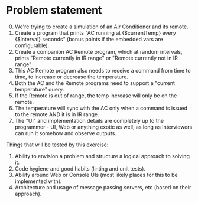# Problem statement

0. We're trying to create a simulation of an Air Conditioner and its remote.
1. Create a program that prints "AC running at {$currentTemp} every {$interval} seconds" (bonus points if the embedded vars are configurable).
2. Create a companion AC Remote program, which at random intervals, prints "Remote currently in IR range" or "Remote currently not in IR range"
3. This AC Remote program also needs to receive a command from time to time, to increase or decrease the temperature.
4. Both the AC and the Remote programs need to support a "current temperature" query.
5. If the Remote is out of range, the temp increase will only be on the remote.
6. The temperature will sync with the AC only when a command is issued to the remote AND it is in IR range.
7. The "UI" and implementation details are completely up to the programmer - UI, Web or anything exotic as well, as long as Interviewers can run it somehow and observe outputs.

Things that will be tested by this exercise:
1. Ability to envision a problem and structure a logical approach to solving it.
2. Code hygiene and good habits (linting and unit tests).
3. Ability around Web or Console UIs (most likely places for this to be implemented with).
4. Architecture and usage of message passing servers, etc (based on their approach).
